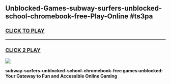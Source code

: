 
## Unblocked-Games-subway-surfers-unblocked-school-chromebook-free-Play-Online #ts3pa
<h3>
<a href="https://news.freeplayer.one?title=subway-surfers-unblocked-school-chromebook-free&ref=3">CLICK TO PLAY</a></h3>
<hr>

<h3>
<a href="https://news.freeplayer.one?title=subway-surfers-unblocked-school-chromebook-free&ref=3">CLICK 2 PLAY</a>
  
</h3>

<a href="https://news.freeplayer.one?title=subway-surfers-unblocked-school-chromebook-free&ref=3"><img src="https://clearcache.store/games.png"></a>


**subway-surfers-unblocked-school-chromebook-free games unblocked: Your Gateway to Fun and Accessible Online Gaming**
